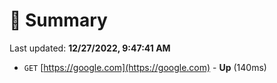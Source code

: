 # 📖 Summary
Last updated: **12/27/2022, 9:47:41 AM**

- `GET` [https://google.com](https://google.com) - **Up** (140ms)
